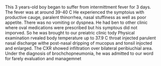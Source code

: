 This 3 years-old boy began to suffer from intermittment fever for 3 days. The fever was at around 39-40 C He experienced the symptoius with productive cauge, paralent thinorrhea, nasal stuffiness as well as poor appetite. There was no vomiting or dyspnea. He had ben to other clinic where oval medications were prescribed but his symptous did not imporved. So he was brought to our preiatric clinic tody Physical examination rvealed body temperature up to 37.9 C throat injected parulent nasal discharge withe post-nasal dripping of mucopus and tonsil injocted and enlarged. The CXR showed infiltration over bilateral peribiuchial area. Under the diagnosis of brochchopneumonia, he was admitted to our word for farely evaluation and managemnet